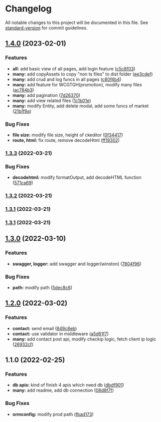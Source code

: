 # Changelog

All notable changes to this project will be documented in this file. See [standard-version](https://github.com/conventional-changelog/standard-version) for commit guidelines.

## [1.4.0](https://github.com/wolfzxcv/official-site-api/compare/v1.3.3...v1.4.0) (2023-02-01)


### Features

* **all:** add basic view of all pages, add login feature ([c5c8f03](https://github.com/wolfzxcv/official-site-api/commit/c5c8f035de4a28ef3cbd9945f4254e959b537d10))
* **many:** add copyAssets to copy "non ts files" to dist folder ([ee3cdef](https://github.com/wolfzxcv/official-site-api/commit/ee3cdefc5a6ea142b0051e9ad629d21693fa577c))
* **many:** add crud and log funcs in all pages ([c80f4b4](https://github.com/wolfzxcv/official-site-api/commit/c80f4b47d718606e1b61e8b7a073738fc2ad4710))
* **many:** add feature for WCGTGH(promotion), modify many files ([ac784b3](https://github.com/wolfzxcv/official-site-api/commit/ac784b3809165479246064c91ada7549595f636d))
* **many:** add pagination ([7d26370](https://github.com/wolfzxcv/official-site-api/commit/7d263705868a8f74873189041bbcf1e4885551d9))
* **many:** add view related files ([1c1b01e](https://github.com/wolfzxcv/official-site-api/commit/1c1b01e3a73de53784d0fa9e4828801d05c7f857))
* **many:** modify Entity, add delete modal, add some funcs of market ([21b1f9a](https://github.com/wolfzxcv/official-site-api/commit/21b1f9a22f2f8dd3922a550b1cf72cb37aef0a6d))


### Bug Fixes

* **file size:** modify file size, height of ckeditor ([0f34417](https://github.com/wolfzxcv/official-site-api/commit/0f3441741dac1d12e0017c19f02a9eee86fd4242))
* **route, html:** fix route, remove decodeHtml ([ff19302](https://github.com/wolfzxcv/official-site-api/commit/ff19302811ed52fa3a5758a0baf55751c50f5898))

### [1.3.3](https://git.wcgmarkets.com/Alice_Chou/wcg-api/compare/v1.3.2...v1.3.3) (2022-03-21)


### Bug Fixes

* **decodehtml:** modify formatOutput, add decodeHTML function ([571ca69](https://git.wcgmarkets.com/Alice_Chou/wcg-api/commit/571ca6926b2fb00970e9f4940789a41d4179dc81))

### [1.3.2](https://git.wcgmarkets.com/Alice_Chou/wcg-api/compare/v1.3.0...v1.3.2) (2022-03-21)

### [1.3.1](https://git.wcgmarkets.com/Alice_Chou/wcg-api/compare/v1.3.0...v1.3.1) (2022-03-21)

### [1.3.1](https://git.wcgmarkets.com/Alice_Chou/wcg-api/compare/v1.3.0...v1.3.1) (2022-03-21)

## [1.3.0](https://git.wcgmarkets.com/Alice_Chou/wcg-api/compare/v1.2.0...v1.3.0) (2022-03-10)


### Features

* **swagger, logger:** add swagger and logger(winston) ([7804f96](https://git.wcgmarkets.com/Alice_Chou/wcg-api/commit/7804f96e2ff284ffbf5e2812d4e4499a6c78ed73))


### Bug Fixes

* **path:** modify path ([5dec8c6](https://git.wcgmarkets.com/Alice_Chou/wcg-api/commit/5dec8c615f00964040bedc5769eb0a687da91194))

## [1.2.0](https://git.wcgmarkets.com/Alice_Chou/wcg-api/compare/v1.1.0...v1.2.0) (2022-03-02)


### Features

* **contact:** send email ([849c8eb](https://git.wcgmarkets.com/Alice_Chou/wcg-api/commit/849c8eb121a9f7c79126ccff369732b26eadd1c5))
* **contact:** use validator in middleware ([a5d61f7](https://git.wcgmarkets.com/Alice_Chou/wcg-api/commit/a5d61f75b335c04a5bd39870651b9ed2f0628426))
* **many:** add contact post api, modify checkip logic, fetch client ip logic ([26932cf](https://git.wcgmarkets.com/Alice_Chou/wcg-api/commit/26932cf9b28716d93746311bc0fd2b27a69a1c44))

## 1.1.0 (2022-02-25)


### Features

* **db apis:** kind of finish 4 apis which need db ([dbdf901](https://git.wcgmarkets.com/Alice_Chou/wcg-api/commit/dbdf901d6638ac2fabb95030dd0e9ca8db64960e))
* **many:** add readme, add db connection ([08d8f7f](https://git.wcgmarkets.com/Alice_Chou/wcg-api/commit/08d8f7f28a810332a5418cf316ee0f83312fa794))


### Bug Fixes

* **ormconfig:** modify prod path ([fbad173](https://git.wcgmarkets.com/Alice_Chou/wcg-api/commit/fbad1733b4df1486164150294efc2ed5b5aa1bfc))
